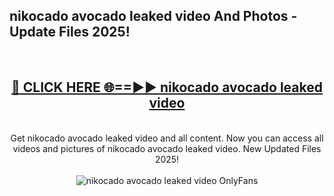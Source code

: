 <h2>nikocado avocado leaked video And Photos - Update Files 2025!</h2>
<br>
<div align="center">
<h2><a href="https://betterlinks.top/A2PfLJ" rel="nofollow">🔴 CLICK HERE 🌐==►► nikocado avocado leaked video</a></h2>
<br>
Get nikocado avocado leaked video and all content. Now you can access all videos and pictures of nikocado avocado leaked video. New Updated Files 2025!
<br>
<br>
<a href="https://betterlinks.top/A2PfLJ" rel="nofollow" data-target="animated-image.originalLink"><img src="https://i.imgur.com/dJHk4Zq.gif" alt="nikocado avocado leaked video OnlyFans" style="max-width: 100%; display: inline-block;" data-target="animated-image.originalImage"></a>
</div>
<br>